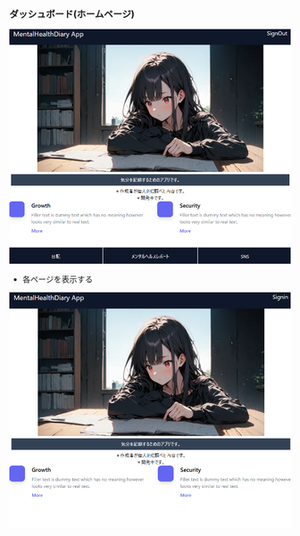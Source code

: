 ### ダッシュボード(ホームページ)

<img src="../UI_Image/Dashboard_logoutStatus.png">

* 各ページを表示する

<img src="../UI_Image/Dashboard_logInStatus.png">

